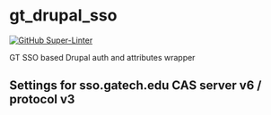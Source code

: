 # gt_drupal_sso

[![GitHub Super-Linter](https://github.com/konfuzed/gt_drupal_sso/workflows/Lint%20Code%20Base/badge.svg)](https://github.com/marketplace/actions/super-linter)

GT SSO based Drupal auth and attributes wrapper

## Settings for sso.gatech.edu CAS server v6 / protocol v3
